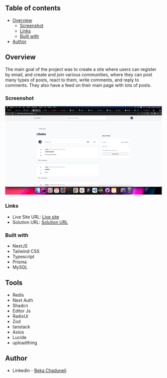 ## Table of contents

-   [Overview](#overview)
    -   [Screenshot](#screenshot)
    -   [Links](#links)
    -   [Built with](#built-with)
-   [Author](#author)

## Overview

The main goal of the project was to create a site where users can register by email, and create and join various communities, where they can post many types of posts, react to them, write comments, and reply to comments. They also have a feed on their main page with lots of posts.

### Screenshot

![](/preview.png)

### Links

-   Live Site URL: [Live site](https://reddit-clone-b615.vercel.app/)
-   Solution URL: [Solution URL](https://github.com/bekaChaduneli/reddit-clone)

### Built with

-   NextJS
-   Tailwind CSS
-   Typescript
-   Prisma
-   MySQL

## Tools

-   Redis
-   Next Auth
-   Shadcn
-   Editor Js
-   RadixUi
-   Zod
-   tanstack
-   Axios
-   Lucide
-   uploadthing

## Author

-   Linkedin - [Beka Chaduneli](https://www.linkedin.com/in/beka-chaduneli-28203422b/)
